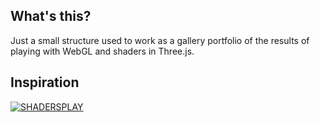 ## What's this?

Just a small structure used to work as a gallery portfolio of the results of playing with WebGL and shaders in Three.js.

## Inspiration

[![SHADERSPLAY](https://img.youtube.com/vi/juD4ayBbHdY/0.jpg)](https://www.youtube.com/watch?v=juD4ayBbHdY)
